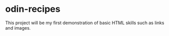 # odin-recipes
This project will be my first demonstration of basic HTML skills such as links and images. 